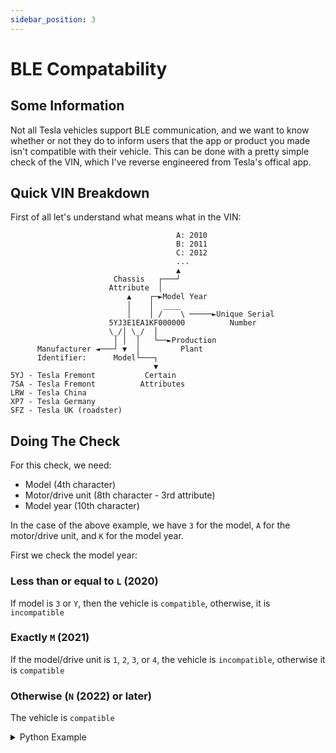 ```yaml
---
sidebar_position: 3
---
```


# BLE Compatability

## Some Information

Not all Tesla vehicles support BLE communication, and we want to know whether or not they do to inform users that the app or product you made isn't compatible with their vehicle. This can be done with a pretty simple check of the VIN, which I've reverse engineered from Tesla's offical app.

## Quick VIN Breakdown

First of all let's understand what means what in the VIN:

```
                                     A: 2010
                                     B: 2011
                                     C: 2012
                                     ...
                                     ▲
                       Chassis   ┌───┘
                      Attribute  │
                          ▲    ┌─►Model Year
                          │    │  ____
                          │    │ /    \ ─────►Unique Serial
                      5YJ3E1EA1KF000000          Number
                      \_/│ \_/  │
                       │ │  │   └──►Production
      Manufacturer ◄───┘ ▼  │         Plant
      Identifier:      Model└───┐
                                ▼
5YJ - Tesla Fremont           Certain
7SA - Tesla Fremont          Attributes
LRW - Tesla China
XP7 - Tesla Germany
SFZ - Tesla UK (roadster)
```

## Doing The Check

For this check, we need:

- Model (4th character)
- Motor/drive unit (8th character - 3rd attribute)
- Model year (10th character)

In the case of the above example, we have `3` for the model, `A` for the motor/drive unit, and `K` for the model year.

First we check the model year:

### Less than or equal to `L` (2020)

If model is `3` or `Y`, then the vehicle is `compatible`, otherwise, it is `incompatible`

### Exactly `M` (2021)

If the model/drive unit is `1`, `2`, `3`, or `4`, the vehicle is `incompatible`, otherwise it is `compatible`

### Otherwise (`N` (2022) or later)

The vehicle is `compatible`

<details>
<summary>Python Example</summary>

```py
INCOMPATIBLE_DRIVE_UNITS = ["1", "2", "3", "4"]
COMPATIBLE_MODELS = ["3", "Y"]

example_vin = "5YJ3E1EA1KF000000"

model = example_vin[3]
drive_unit = example_vin[7]
model_year = example_vin[9]

if model_year <= "L":
    if model in COMPATIBLE_MODELS:
        print(f"{example_vin} is compatible!")
    else:
        print(f"{example_vin} is incompatible!")
elif model_year == "M":
    if drive_unit not in INCOMPATIBLE_DRIVE_UNITS:
        print(f"{example_vin} is compatible!")
    else:
        print(f"{example_vin} is incompatible!")
else:
    print(f"{example_vin} is compatible!")
```

</details>
